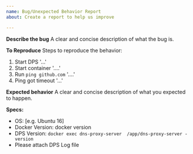 ```yaml
---
name: Bug/Unexpected Behavior Report
about: Create a report to help us improve

---
```


**Describe the bug**
A clear and concise description of what the bug is.

**To Reproduce**
Steps to reproduce the behavior:
1. Start DPS '...'
2. Start container '....'
3. Run `ping github.com` '....'
4. Ping got timeout '...'

**Expected behavior**
A clear and concise description of what you expected to happen.

**Specs:**
 - OS: [e.g. Ubuntu 16]
- Docker Version: docker version
- DPS Version: `docker exec dns-proxy-server  /app/dns-proxy-server -version`
- Please attach DPS Log file
